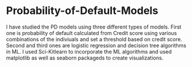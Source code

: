 # Probability-of-Default-Models
I have studied the PD models using three different types of models. 
First one is probability of default calculated from Credit score using various combinations of the indiviuals and set a threshold based on credit score.
Second and third ones are logistic regression and decision tree algorithms in ML.
I used Sci-Kitlearn to incorporate the ML algorithms and used matplotlib as well as seaborn packageds to create visualizations.
